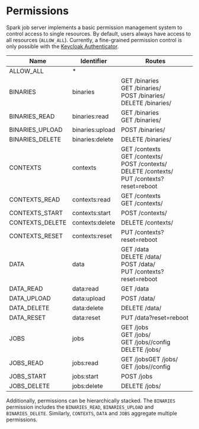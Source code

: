 # Permissions
Spark job server implements a basic permission management system to control access to single resources. By default,
users always have access to all resources (`ALLOW_ALL`). Currently, a fine-grained permission control is only possible
with the [Keycloak Authenticator](../README.md#keycloak-authentication).

| Name            | Identifier      | Routes                                                                                                                                                       |
|-----------------|-----------------|--------------------------------------------------------------------------------------------------------------------------------------------------------------|
| ALLOW_ALL       | *               |                                                                                                                                                              |
| BINARIES        | binaries        | GET /binaries <br />GET /binaries/<appName> <br /> POST /binaries/<appName> <br /> DELETE /binaries/<appName>                                                |
| BINARIES_READ   | binaries:read   | GET /binaries <br /> GET /binaries/<appName>                                                                                                                 |
| BINARIES_UPLOAD | binaries:upload | POST /binaries/<appName>                                                                                                                                     |
| BINARIES_DELETE | binaries:delete | DELETE /binaries/<appName>                                                                                                                                   |
| CONTEXTS        | contexts        | GET /contexts <br /> GET /contexts/<contextName> <br /> POST /contexts/<contextName> <br /> DELETE /contexts/<contextName> <br /> PUT /contexts?reset=reboot |
| CONTEXTS_READ   | contexts:read   | GET /contexts <br /> GET /contexts/<contextName>                                                                                                             |
| CONTEXTS_START  | contexts:start  | POST /contexts/<contextName>                                                                                                                                 |
| CONTEXTS_DELETE | contexts:delete | DELETE /contexts/<contextName>                                                                                                                               |
| CONTEXTS_RESET  | contexts:reset  | PUT /contexts?reset=reboot                                                                                                                                   |
| DATA            | data            | GET /data <br /> DELETE /data/<filename> <br /> POST /data/<filename> <br /> PUT /contexts?reset=reboot                                                      |
| DATA_READ       | data:read       | GET /data                                                                                                                                                    |
| DATA_UPLOAD     | data:upload     | POST /data/<filename>                                                                                                                                        |
| DATA_DELETE     | data:delete     | DELETE /data/<filename>                                                                                                                                      |
| DATA_RESET      | data:reset      | PUT /data?reset=reboot                                                                                                                                       |
| JOBS            | jobs            | GET /jobs <br /> GET /jobs/<jobId> <br />  GET /jobs/<jobId>/config <br /> DELETE /jobs/<jobId>                                                              |
| JOBS_READ       | jobs:read       | GET /jobsGET /jobs/<jobId> <br /> GET /jobs/<jobId>/config                                                                                                   |
| JOBS_START      | jobs:start      | POST /jobs                                                                                                                                                   |
| JOBS_DELETE     | jobs:delete     | DELETE /jobs/<jobId>                                                                                                                                         |

Additionally, permissions can be hierarchically stacked. The `BINARIES` permission includes the `BINARIES_READ`,
`BINARIES_UPLOAD` and `BINARIES_DELETE`. Similarly, `CONTEXTS`, `DATA` and `JOBS` aggregate multiple permissions.